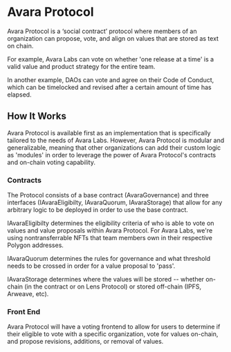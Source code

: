 # Avara Protocol

Avara Protocol is a ‘social contract’ protocol where members of an organization can propose, vote, and align on values that are stored as text on chain.

For example, Avara Labs can vote on whether 'one release at a time' is a valid value and product strategy for the entire team.

In another example, DAOs can vote and agree on their Code of Conduct, which can be timelocked and revised after a certain amount of time has elapsed.

## How It Works

Avara Protocol is available first as an implementation that is specifically tailored to the needs of Avara Labs. However, Avara Protocol is modular and generalizable, meaning that other organizations can add their custom logic as 'modules' in order to leverage the power of Avara Protocol's contracts and on-chain voting capability.

### Contracts

The Protocol consists of a base contract (AvaraGovernance) and three interfaces (IAvaraEligibilty, IAvaraQuorum, IAvaraStorage) that allow for any arbitrary logic to be deployed in order to use the base contract.

IAvaraEligibilty determines the eligibility criteria of who is able to vote on values and value proposals within Avara Protocol. For Avara Labs, we're using nontransferrable NFTs that team members own in their respective Polygon addresses.

IAvaraQuorum determines the rules for governance and what threshold needs to be crossed in order for a value proposal to 'pass'.

IAvaraStorage determines where the values will be stored -- whether on-chain (in the contract or on Lens Protocol) or stored off-chain (IPFS, Arweave, etc).

### Front End
Avara Protocol will have a voting frontend to allow for users to determine if their eligible to vote with a specific organization, vote for values on-chain, and propose revisions, additions, or removal of values.
